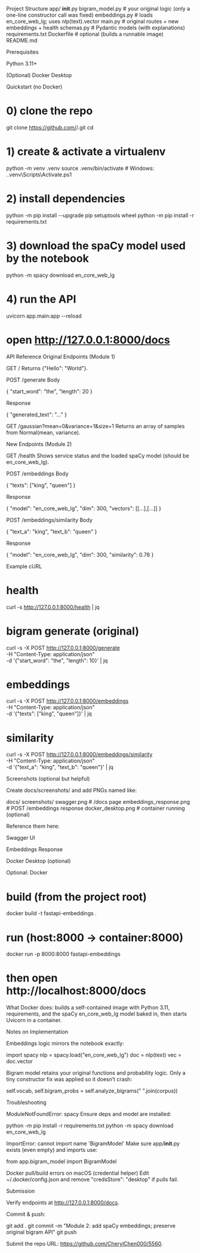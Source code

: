 Project Structure
app/
  __init__.py
  bigram_model.py       # your original logic (only a one-line constructor call was fixed)
  embeddings.py         # loads en_core_web_lg; uses nlp(text).vector
  main.py               # original routes + new embeddings + health
  schemas.py            # Pydantic models (with explanations)
requirements.txt
Dockerfile              # optional (builds a runnable image)
README.md

Prerequisites

Python 3.11+

(Optional) Docker Desktop

Quickstart (no Docker)
# 0) clone the repo
git clone https://github.com/<YOUR-USER>/<YOUR-REPO>.git
cd <YOUR-REPO>

# 1) create & activate a virtualenv
python -m venv .venv
source .venv/bin/activate        # Windows: .\.venv\Scripts\Activate.ps1

# 2) install dependencies
python -m pip install --upgrade pip setuptools wheel
python -m pip install -r requirements.txt

# 3) download the spaCy model used by the notebook
python -m spacy download en_core_web_lg

# 4) run the API
uvicorn app.main:app --reload
# open http://127.0.0.1:8000/docs

API Reference
Original Endpoints (Module 1)

GET /
Returns {"Hello": "World"}.

POST /generate
Body

{ "start_word": "the", "length": 20 }


Response

{ "generated_text": "..." }


GET /gaussian?mean=0&variance=1&size=1
Returns an array of samples from Normal(mean, variance).

New Endpoints (Module 2)

GET /health
Shows service status and the loaded spaCy model (should be en_core_web_lg).

POST /embeddings
Body

{ "texts": ["king", "queen"] }


Response

{
  "model": "en_core_web_lg",
  "dim": 300,
  "vectors": [[...],[...]]
}


POST /embeddings/similarity
Body

{ "text_a": "king", "text_b": "queen" }


Response

{ "model": "en_core_web_lg", "dim": 300, "similarity": 0.78 }

Example cURL
# health
curl -s http://127.0.0.1:8000/health | jq

# bigram generate (original)
curl -s -X POST http://127.0.0.1:8000/generate \
  -H "Content-Type: application/json" \
  -d '{"start_word": "the", "length": 10}' | jq

# embeddings
curl -s -X POST http://127.0.0.1:8000/embeddings \
  -H "Content-Type: application/json" \
  -d '{"texts": ["king", "queen"]}' | jq

# similarity
curl -s -X POST http://127.0.0.1:8000/embeddings/similarity \
  -H "Content-Type: application/json" \
  -d '{"text_a": "king", "text_b": "queen"}' | jq

Screenshots (optional but helpful)

Create docs/screenshots/ and add PNGs named like:

docs/
  screenshots/
    swagger.png                # /docs page
    embeddings_response.png    # POST /embeddings response
    docker_desktop.png         # container running (optional)


Reference them here:

Swagger UI


Embeddings Response


Docker Desktop (optional)


Optional: Docker
# build (from the project root)
docker build -t fastapi-embeddings .

# run (host:8000 -> container:8000)
docker run -p 8000:8000 fastapi-embeddings

# then open http://localhost:8000/docs


What Docker does: builds a self-contained image with Python 3.11, requirements, and the spaCy en_core_web_lg model baked in, then starts Uvicorn in a container.

Notes on Implementation

Embeddings logic mirrors the notebook exactly:

import spacy
nlp = spacy.load("en_core_web_lg")
doc = nlp(text)
vec = doc.vector


Bigram model retains your original functions and probability logic.
Only a tiny constructor fix was applied so it doesn’t crash:

self.vocab, self.bigram_probs = self.analyze_bigrams(" ".join(corpus))

Troubleshooting

ModuleNotFoundError: spacy
Ensure deps and model are installed:

python -m pip install -r requirements.txt
python -m spacy download en_core_web_lg


ImportError: cannot import name 'BigramModel'
Make sure app/__init__.py exists (even empty) and imports use:

from app.bigram_model import BigramModel


Docker pull/build errors on macOS (credential helper)
Edit ~/.docker/config.json and remove "credsStore": "desktop" if pulls fail.

Submission

Verify endpoints at http://127.0.0.1:8000/docs.

Commit & push:

git add .
git commit -m "Module 2: add spaCy embeddings; preserve original bigram API"
git push


Submit the repo URL: https://github.com/CherylChen000/5560.
